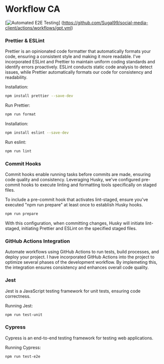 # Workflow CA



[![Automated E2E Testing](https://github.com/Sugal99/social-media-client/actions/workflows/gpt.yml/badge.svg)] (https://github.com/Sugal99/social-media-client/actions/workflows/gpt.yml)




### Prettier & ESLint
Prettier is an opinionated code formatter that automatically formats your code, ensuring a consistent style and making it more readable. I've incorporated ESLint and Prettier to maintain uniform coding standards and identify errors proactively.
ESLint conducts static code analysis to detect issues, while Prettier automatically formats our code for consistency and readability.

Installation:
```bash
npm install prettier --save-dev
```
Run Prettier:
```bash
npm run format
```


Installation:
```bash
npm install eslint --save-dev
```
Run eslint:
```bash
npm run lint
```

### Commit Hooks
Commit hooks enable running tasks before commits are made, ensuring code quality and consistency. 
Leveraging Husky, we've configured pre-commit hooks to execute linting and formatting tools specifically on staged files.

To include a pre-commit hook that activates lint-staged, ensure you've executed "npm run prepare" at least once to establish Husky hooks.


```bash
npm run prepare
```
With this configuration, when committing changes, Husky will initiate lint-staged, initiating Prettier and ESLint on the specified staged files.


###  GitHub Actions Integration

Automate workflows using GitHub Actions to run tests, build processes, and deploy your project.
I have incorporated GitHub Actions into the project to optimize several phases  of the development workflow. By implemeting this, the integration ensures consistency and enhances overall code quality.

### Jest
Jest is a JavaScript testing framework for unit tests, ensuring code correctness.

Running Jest:
```bash
npm run test-unit
```

### Cypress
Cypress is an end-to-end testing framework for testing web applications.

Running Cypress:
```bash
npm run test-e2e
```


